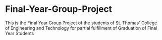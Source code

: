 # Final-Year-Group-Project
This is the Final Year Group Project of the students of St. Thomas' College of Engineering and Technology for partial fulfillment of Graduation of Final Year Students
